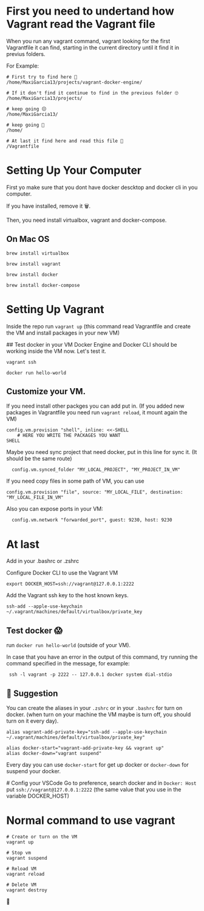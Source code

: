 # First you need to undertand how Vagrant read the Vagrant file

When you run any vagrant command, vagrant looking for the first Vagrantfile it can find, starting in the current directory until it find it in previus folders.

For Example:

```
# First try to find here 🧐
/home/MaxiGarcia13/projects/vagrant-docker-engine/ 

# If it don't find it continue to find in the previous folder 🙄
/home/MaxiGarcia13/projects/ 

# keep going 😔
/home/MaxiGarcia13/ 

# keep going 🤨
/home/

# At last it find here and read this file 🥳
/Vagrantfile 
```


# Setting Up Your Computer

First yo make sure that you dont have docker descktop and docker cli in you computer.

If you have installed, remove it 🗑.

Then, you need install virtualbox, vagrant and docker-compose.

## On Mac OS

```
brew install virtualbox

brew install vagrant

brew install docker

brew install docker-compose
```

# Setting Up Vagrant

Inside the repo run `vagrant up` (this command read Vagrantfile and create the VM and install packages in your new VM)

## Test docker in your VM
Docker Engine and Docker CLI should be working inside the VM now. Let's test it.

```
vagrant ssh

docker run hello-world
```

## Customize your VM.

If you need install other packges you can add put in. (If you added new packages in Vagrantfile you need run `vagrant reload`, it mount again the VM)

```
config.vm.provision "shell", inline: <<-SHELL
    # HERE YOU WRITE THE PACKAGES YOU WANT
SHELL
```

Maybe you need sync project that need docker, put in this line for sync it. (It should be the same route)

```
  config.vm.synced_folder "MY_LOCAL_PROJECT", "MY_PROJECT_IN_VM"
```

If you need copy files in some path of VM, you can use

```
config.vm.provision "file", source: "MY_LOCAL_FILE", destination: "MY_LOCAL_FILE_IN_VM"
```

Also you can expose ports in your VM:

```
  config.vm.network "forwarded_port", guest: 9230, host: 9230
```

# At last

Add in your .bashrc or .zshrc

Configure Docker CLI to use the Vagrant VM

```
export DOCKER_HOST=ssh://vagrant@127.0.0.1:2222
```

Add the Vagrant ssh key to the host known keys.

```
ssh-add --apple-use-keychain ~/.vagrant/machines/default/virtualbox/private_key
```

## Test docker 😱

run `docker run hello-world` (outside of your VM).

In case that you have an error in the output of this command, try running the command specified in the message, for example:

```
 ssh -l vagrant -p 2222 -- 127.0.0.1 docker system dial-stdio
```

## 🤯 Suggestion

You can create the aliases in your `.zshrc` or in your `.bashrc` for turn on docker. (when turn on your machine the VM maybe is turn off, you should turn on it every day).

```
alias vagrant-add-private-key="ssh-add --apple-use-keychain ~/.vagrant/machines/default/virtualbox/private_key"

alias docker-start="vagrant-add-private-key && vagrant up"
alias docker-down="vagrant suspend"
```

Every day you can use `docker-start` for get up docker or `docker-down` for suspend your docker.

# Config your VSCode
Go to preference, search docker and in `Docker: Host` put `ssh://vagrant@127.0.0.1:2222` (the same value that you use in the variable DOCKER_HOST)

# Normal command to use vagrant

```
# Create or turn on the VM
vagrant up

# Stop vm
vagrant suspend

# Reload VM
vagrant reload

# Delete VM
vagrant destroy
```

🥳
